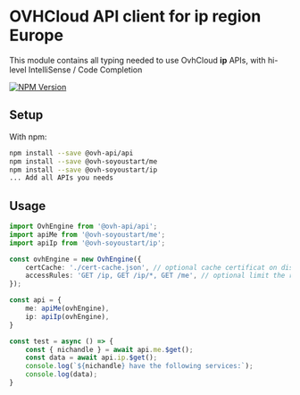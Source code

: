 # OVHCloud API client for **ip** region Europe

This module contains all typing needed to use OvhCloud **ip** APIs, with hi-level IntelliSense / Code Completion

[![NPM Version](https://img.shields.io/npm/v/@ovh-soyoustart/ip.svg?style=flat)](https://www.npmjs.org/package/@ovh-soyoustart/ip)

## Setup

With npm:

```bash
npm install --save @ovh-api/api
npm install --save @ovh-soyoustart/me
npm install --save @ovh-soyoustart/ip
... Add all APIs you needs
```

## Usage

```typescript
import OvhEngine from '@ovh-api/api';
import apiMe from '@ovh-soyoustart/me';
import apiIp from '@ovh-soyoustart/ip';

const ovhEngine = new OvhEngine({ 
    certCache: './cert-cache.json', // optional cache certificat on disk.
    accessRules: 'GET /ip, GET /ip/*, GET /me', // optional limit the requested privileges.
});

const api = {
    me: apiMe(ovhEngine),
    ip: apiIp(ovhEngine),
}

const test = async () => {
    const { nichandle } = await api.me.$get();
    const data = await api.ip.$get();
    console.log(`${nichandle} have the following services:`);
    console.log(data);
}
```
